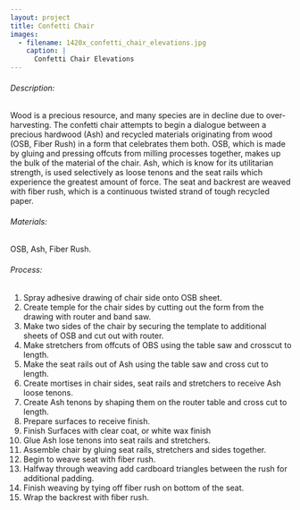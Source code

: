 ```yaml
---
layout: project
title: Confetti Chair
images:
  - filename: 1420x_confetti_chair_elevations.jpg
    caption: |
      Confetti Chair Elevations
---
```

###### Description:
Wood is a precious resource, and many species are in decline due to over-harvesting. The confetti chair attempts to begin a dialogue between a precious hardwood (Ash) and recycled materials originating from wood (OSB, Fiber Rush) in a form that celebrates them both. OSB, which is made by gluing and pressing offcuts from milling processes together, makes up the bulk of the material of the chair. Ash, which is know for its utilitarian strength, is used selectively as loose tenons and the seat rails which experience the greatest amount of force. The seat and backrest are weaved with fiber rush, which is a continuous twisted strand of tough recycled paper.

###### Materials:
OSB, Ash, Fiber Rush.

###### Process:
1. Spray adhesive drawing of chair side onto OSB sheet.
2. Create temple for the chair sides by cutting out the form from the drawing with router and band saw.
3. Make two sides of the chair by securing the template to additional sheets of OSB and cut out with router.
4. Make stretchers from offcuts of OBS using the table saw and crosscut to length.
5. Make the seat rails out of Ash using the table saw and cross cut to length.
6. Create mortises in chair sides, seat rails and stretchers to receive Ash loose tenons.
7. Create Ash tenons by shaping them on the router table and cross cut to length.
8. Prepare surfaces to receive finish.
9. Finish Surfaces with clear coat, or white wax finish
10. Glue Ash lose tenons into seat rails and stretchers.
11. Assemble chair by gluing seat rails, stretchers and sides together.
12. Begin to weave seat with fiber rush.
13. Halfway through weaving add cardboard triangles between the rush for additional padding.
14. Finish weaving by tying off fiber rush on bottom of the seat.
15. Wrap the backrest with fiber rush.